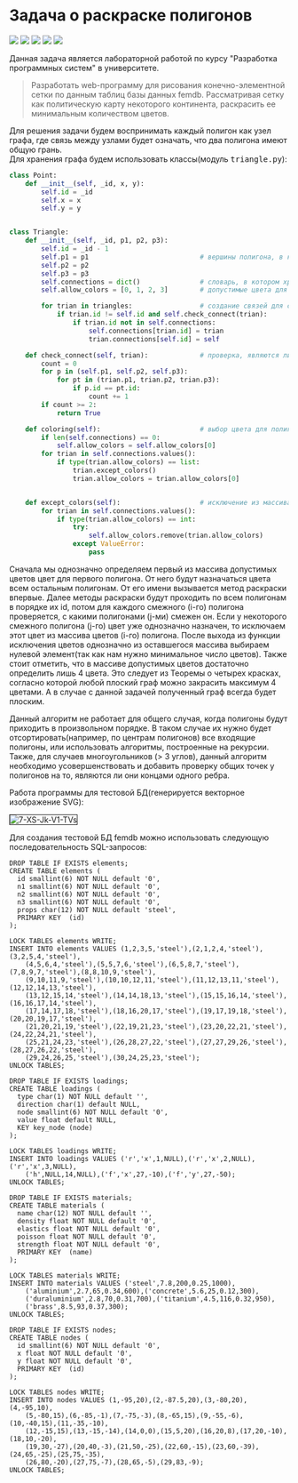 # Задача о раскраске полигонов


<img src="https://img.shields.io/badge/used-python%203.8-orange"> <img src="https://img.shields.io/badge/used-flask-orange"> <img src="https://img.shields.io/badge/used-PyCairo-orange"> <img src="https://img.shields.io/badge/used-html-orange"> <img src="https://img.shields.io/badge/used-MySQL-orange">


Данная задача является лабораторной работой по курсу "Разработка программных систем" в университете.

> Разработать web-программу для рисования конечно-элементной сетки по данным таблиц базы данных femdb. 
> Рассматривая сетку как политическую карту некоторого континента, раскрасить ее минимальным количеством цветов.

Для решения задачи будем воспринимать каждый полигон как узел графа, где связь между узлами будет означать,
что два полигона имеют общую грань.  
Для хранения графа будем использовать классы(модуль <kbd>triangle.py</kbd>):

``` python
class Point:
    def __init__(self, _id, x, y):
        self.id = _id
        self.x = x
        self.y = y


class Triangle:
    def __init__(self, _id, p1, p2, p3):
        self.id = _id - 1
        self.p1 = p1                            # вершины полигона, в которых хранятся адреса на объекты точек
        self.p2 = p2
        self.p3 = p3
        self.connections = dict()               # словарь, в котором хранятся адреса полигонов, с которыми текущий имеет общую грань. Ключом является id этих полигонов
        self.allow_colors = [0, 1, 2, 3]        # допустимые цвета для данной вершины

        for trian in triangles:                 # создание связей для смежных полигонов
            if trian.id != self.id and self.check_connect(trian):
                if trian.id not in self.connections:
                    self.connections[trian.id] = trian
                    trian.connections[self.id] = self

    def check_connect(self, trian):             # проверка, являются ли полигоны смежными
        count = 0
        for p in (self.p1, self.p2, self.p3):
            for pt in (trian.p1, trian.p2, trian.p3):
                if p.id == pt.id:
                    count += 1
        if count >= 2:
            return True

    def coloring(self):                         # выбор цвета для полигона
        if len(self.connections) == 0:
            self.allow_colors = self.allow_colors[0]
        for trian in self.connections.values():
            if type(trian.allow_colors) == list:
                trian.except_colors()
                trian.allow_colors = trian.allow_colors[0]


    def except_colors(self):                    # исключение из массива допустимых цветов тех цветов, которые уже заняты соседними полигонами
        for trian in self.connections.values():
            if type(trian.allow_colors) == int:
                try:
                    self.allow_colors.remove(trian.allow_colors)
                except ValueError:
                    pass
```

Сначала мы однозначно определяем первый из массива допустимых цветов цвет для первого полигона. От него будут 
назначаться цвета всем остальным полигонам. От его имени вызывается метод раскраски впервые. Далее методы раскраски 
будут проходить по всем полигонам в порядке их id, потом для каждого смежного (i-го) полигона проверяется, с какими
полигонами (j-ми) смежен он. Если у некоторого смежного полигона (j-го) цвет уже однозначно назначен, то исключаем этот цвет из 
массива цветов (i-го) полигона. После выхода из функции исключения цветов однозначно из оставшегося массива выбираем 
нулевой элемент(так как нам нужно минимальное число цветов). Также стоит отметить, что в массиве допустимых цветов 
достаточно определить лишь 4 цвета. Это следует из Теоремы о четырех красках, согласно которой любой плоский граф можно 
закрасить максимум 4 цветами. А в случае с данной задачей полученный граф всегда будет плоским.

Данный алгоритм не работает для общего случая, когда полигоны будут приходить в произвольном порядке. В таком случае их 
нужно будет отсортировать(например, по центрам полигонов) все входящие полигоны, или использовать алгоритмы, построенные 
на рекурсии. Также, для случаев многоугольников (> 3 углов), данный алгоритм необходимо усовершенствовать и добавить
проверку общих точек у полигонов на то, являются ли они концами одного ребра.

Работа программы для тестовой БД(генерируется векторное изображение SVG):  

<img src="https://i.ibb.co/26t0Xg1/7-XS-Jk-V1-TVs.jpg" alt="7-XS-Jk-V1-TVs" border="1">

Для создания тестовой БД femdb можно использовать следующую последовательность SQL-запросов:

``` MySQL
DROP TABLE IF EXISTS elements;
CREATE TABLE elements (
  id smallint(6) NOT NULL default '0',
  n1 smallint(6) NOT NULL default '0',
  n2 smallint(6) NOT NULL default '0',
  n3 smallint(6) NOT NULL default '0',
  props char(12) NOT NULL default 'steel',
  PRIMARY KEY  (id)
);

LOCK TABLES elements WRITE;
INSERT INTO elements VALUES (1,2,3,5,'steel'),(2,1,2,4,'steel'),(3,2,5,4,'steel'),
	(4,5,6,4,'steel'),(5,5,7,6,'steel'),(6,5,8,7,'steel'),(7,8,9,7,'steel'),(8,8,10,9,'steel'),
	(9,10,11,9,'steel'),(10,10,12,11,'steel'),(11,12,13,11,'steel'),(12,12,14,13,'steel'),
	(13,12,15,14,'steel'),(14,14,18,13,'steel'),(15,15,16,14,'steel'),(16,16,17,14,'steel'),
	(17,14,17,18,'steel'),(18,16,20,17,'steel'),(19,17,19,18,'steel'),(20,20,19,17,'steel'),
	(21,20,21,19,'steel'),(22,19,21,23,'steel'),(23,20,22,21,'steel'),(24,22,24,21,'steel'),
	(25,21,24,23,'steel'),(26,28,27,22,'steel'),(27,27,29,26,'steel'),(28,27,26,22,'steel'),
	(29,24,26,25,'steel'),(30,24,25,23,'steel');
UNLOCK TABLES;

DROP TABLE IF EXISTS loadings;
CREATE TABLE loadings (
  type char(1) NOT NULL default '',
  direction char(1) default NULL,
  node smallint(6) NOT NULL default '0',
  value float default NULL,
  KEY key_node (node)
);

LOCK TABLES loadings WRITE;
INSERT INTO loadings VALUES ('r','x',1,NULL),('r','x',2,NULL),('r','x',3,NULL),
	('h',NULL,14,NULL),('f','x',27,-10),('f','y',27,-50);
UNLOCK TABLES;

DROP TABLE IF EXISTS materials;
CREATE TABLE materials (
  name char(12) NOT NULL default '',
  density float NOT NULL default '0',
  elastics float NOT NULL default '0',
  poisson float NOT NULL default '0',
  strength float NOT NULL default '0',
  PRIMARY KEY  (name)
);

LOCK TABLES materials WRITE;
INSERT INTO materials VALUES ('steel',7.8,200,0.25,1000),
	('aluminium',2.7,65,0.34,600),('concrete',5.6,25,0.12,300),
	('duraluminium',2.8,70,0.31,700),('titanium',4.5,116,0.32,950),
	('brass',8.5,93,0.37,300);
UNLOCK TABLES;

DROP TABLE IF EXISTS nodes;
CREATE TABLE nodes (
  id smallint(6) NOT NULL default '0',
  x float NOT NULL default '0',
  y float NOT NULL default '0',
  PRIMARY KEY  (id)
);

LOCK TABLES nodes WRITE;
INSERT INTO nodes VALUES (1,-95,20),(2,-87.5,20),(3,-80,20),(4,-95,10),
	(5,-80,15),(6,-85,-1),(7,-75,-3),(8,-65,15),(9,-55,-6),(10,-40,15),(11,-35,-10),
	(12,-15,15),(13,-15,-14),(14,0,0),(15,5,20),(16,20,8),(17,20,-10),(18,10,-20),
	(19,30,-27),(20,40,-3),(21,50,-25),(22,60,-15),(23,60,-39),(24,65,-25),(25,75,-35),
	(26,80,-20),(27,75,-7),(28,65,-5),(29,83,-9);
UNLOCK TABLES;
```
